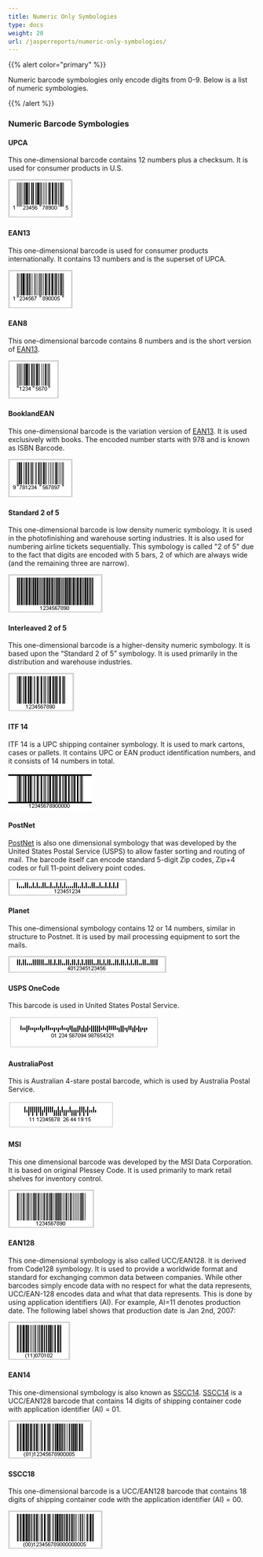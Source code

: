 ```yaml
---
title: Numeric Only Symbologies
type: docs
weight: 20
url: /jasperreports/numeric-only-symbologies/
---
```


{{% alert color="primary" %}} 

Numeric barcode symbologies only encode digits from 0-9. Below is a list of numeric symbologies. 

{{% /alert %}} 
### **Numeric Barcode Symbologies**
#### **UPCA**
This one-dimensional barcode contains 12 numbers plus a checksum. It is used for consumer products in U.S.

![todo:image_alt_text](numeric-only-symbologies_1.png)
#### **EAN13**
This one-dimensional barcode is used for consumer products internationally. It contains 13 numbers and is the superset of UPCA.

![todo:image_alt_text](numeric-only-symbologies_2.png)
#### **EAN8**
This one-dimensional barcode contains 8 numbers and is the short version of [EAN13]().

![todo:image_alt_text](numeric-only-symbologies_3.png)
#### **BooklandEAN**
This one-dimensional barcode is the variation version of [EAN13](). It is used exclusively with books. The encoded number starts with 978 and is known as ISBN Barcode.

![todo:image_alt_text](numeric-only-symbologies_4.png)
#### **Standard 2 of 5**
This one-dimensional barcode is low density numeric symbology. It is used in the photofinishing and warehouse sorting industries. It is also used for numbering airline tickets sequentially. This symbology is called "2 of 5" due to the fact that digits are encoded with 5 bars, 2 of which are always wide (and the remaining three are narrow).

![todo:image_alt_text](numeric-only-symbologies_5.png)
#### **Interleaved 2 of 5**
This one-dimensional barcode is a higher-density numeric symbology. It is based upon the “Standard 2 of 5” symbology. It is used primarily in the distribution and warehouse industries.

![todo:image_alt_text](numeric-only-symbologies_6.png)
#### **ITF 14**
ITF 14 is a UPC shipping container symbology. It is used to mark cartons, cases or pallets. It contains UPC or EAN product identification numbers, and it consists of 14 numbers in total.

![todo:image_alt_text](numeric-only-symbologies_7.png)
#### **PostNet**
[PostNet]() is also one dimensional symbology that was developed by the United States Postal Service (USPS) to allow faster sorting and routing of mail. The barcode itself can encode standard 5-digit Zip codes, Zip+4 codes or full 11-point delivery point codes.

![todo:image_alt_text](numeric-only-symbologies_8.png)
#### **Planet**
This one-dimensional symbology contains 12 or 14 numbers, similar in structure to Postnet. It is used by mail processing equipment to sort the mails.

![todo:image_alt_text](numeric-only-symbologies_9.png)
#### **USPS OneCode**
This barcode is used in United States Postal Service.

![todo:image_alt_text](numeric-only-symbologies_10.png)
#### **AustraliaPost**
This is Australian 4-stare postal barcode, which is used by Australia Postal Service.

![todo:image_alt_text](numeric-only-symbologies_11.png)
#### **MSI**
This one dimensional barcode was developed by the MSI Data Corporation. It is based on original Plessey Code. It is used primarily to mark retail shelves for inventory control.

![todo:image_alt_text](numeric-only-symbologies_12.png)
#### **EAN128**
This one-dimensional symbology is also called UCC/EAN128. It is derived from Code128 symbology. It is used to provide a worldwide format and standard for exchanging common data between companies. While other barcodes simply encode data with no respect for what the data represents, UCC/EAN-128 encodes data and what that data represents. This is done by using application identifiers (AI). For example, AI=11 denotes production date. The following label shows that production date is Jan 2nd, 2007:

![todo:image_alt_text](numeric-only-symbologies_13.png)
#### **EAN14**
This one-dimensional symbology is also known as [SSCC14](). [SSCC14]() is a UCC/EAN128 barcode that contains 14 digits of shipping container code with application identifier (AI) = 01.

![todo:image_alt_text](numeric-only-symbologies_14.png)
#### **SSCC18**
This one-dimensional barcode is a UCC/EAN128 barcode that contains 18 digits of shipping container code with the application identifier (AI) = 00.

![todo:image_alt_text](numeric-only-symbologies_15.png)
